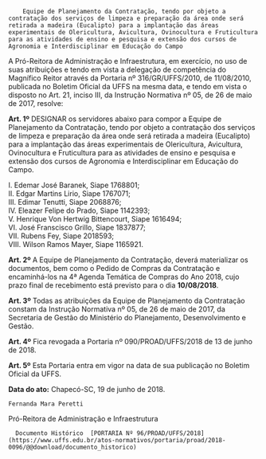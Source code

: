         Equipe de Planejamento da Contratação, tendo por objeto a contratação dos serviços de limpeza e preparação da área onde será retirada a madeira (Eucalipto) para a implantação das áreas experimentais de Olericultura, Avicultura, Ovinocultura e Fruticultura para as atividades de ensino e pesquisa e extensão dos cursos de Agronomia e Interdisciplinar em Educação do Campo  

A Pró-Reitora de Administração e Infraestrutura, em exercício, no uso de suas atribuições e tendo em vista a delegação de competência do Magnífico Reitor através da Portaria nº 316/GR/UFFS/2010, de 11/08/2010, publicada no Boletim Oficial da UFFS na mesma data, e tendo em vista o disposto no Art. 21, inciso III, da Instrução Normativa nº 05, de 26 de maio de 2017, resolve:

 **Art. 1º** DESIGNAR os servidores abaixo para compor a Equipe de Planejamento da Contratação, tendo por objeto a contratação dos serviços de limpeza e preparação da área onde será retirada a madeira (Eucalipto) para a implantação das áreas experimentais de Olericultura, Avicultura, Ovinocultura e Fruticultura para as atividades de ensino e pesquisa e extensão dos cursos de Agronomia e Interdisciplinar em Educação do Campo.

 I. Edemar José Baranek, Siape 1768801;  
II. Edgar Martins Lirio, Siape 1767071;  
III. Edimar Tenutti, Siape 2068876;  
IV. Eleazer Felipe do Prado, Siape 1142393;  
V. Henrique Von Hertwig Bittencourt, Siape 1616494;  
VI. José Franscisco Grillo, Siape 1837877;  
VII. Rubens Fey, Siape 2018593;  
VIII. Wilson Ramos Mayer, Siape 1165921.

 **Art. 2º** A Equipe de Planejamento da Contratação, deverá materializar os documentos, bem como o Pedido de Compras da Contratação e encaminhá-los na 4ª Agenda Temática de Compras do Ano 2018, cujo prazo final de recebimento está previsto para o dia **10/08/2018**.

 **Art. 3º** Todas as atribuições da Equipe de Planejamento da Contratação constam da Instrução Normativa nº 05, de 26 de maio de 2017, da Secretaria de Gestão do Ministério do Planejamento, Desenvolvimento e Gestão.

 **Art. 4º** Fica revogada a Portaria nº 090/PROAD/UFFS/2018 de 13 de junho de 2018.

 **Art. 5º** Esta Portaria entra em vigor na data de sua publicação no Boletim Oficial da UFFS.  
  


   **Data do ato:** Chapecó-SC, 19 de junho de 2018.   
 

    Fernanda Mara Peretti   
 Pró-Reitora de Administração e Infraestrutura 

      Documento Histórico  [PORTARIA Nº 96/PROAD/UFFS/2018](https://www.uffs.edu.br/atos-normativos/portaria/proad/2018-0096/@@download/documento_historico)     
      